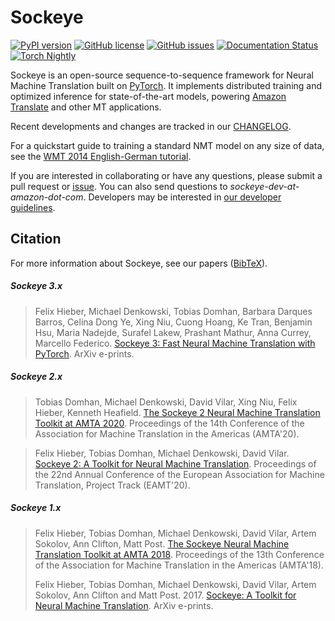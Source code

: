 # Sockeye

[![PyPI version](https://badge.fury.io/py/sockeye.svg)](https://badge.fury.io/py/sockeye)
[![GitHub license](https://img.shields.io/github/license/awslabs/sockeye.svg)](https://github.com/awslabs/sockeye/blob/main/LICENSE)
[![GitHub issues](https://img.shields.io/github/issues/awslabs/sockeye.svg)](https://github.com/awslabs/sockeye/issues)
[![Documentation Status](https://readthedocs.org/projects/sockeye/badge/?version=latest)](http://sockeye.readthedocs.io/en/latest/?badge=latest)
[![Torch Nightly](https://github.com/awslabs/sockeye/actions/workflows/torch_nightly.yml/badge.svg)](https://github.com/awslabs/sockeye/actions/workflows/torch_nightly.yml)


Sockeye is an open-source sequence-to-sequence framework for Neural Machine Translation built on [PyTorch](https://pytorch.org/).
It implements distributed training and optimized inference for state-of-the-art models, powering [Amazon Translate](https://aws.amazon.com/translate/)
and other MT applications.

Recent developments and changes are tracked in our [CHANGELOG](https://github.com/awslabs/sockeye/blob/main/CHANGELOG.md).

For a quickstart guide to training a standard NMT model on any size of data, see the [WMT 2014 English-German tutorial](https://awslabs.github.io/sockeye/tutorials/wmt_large.html).

If you are interested in collaborating or have any questions, please submit a pull request or [issue](https://github.com/awslabs/sockeye/issues/new).
You can also send questions to *sockeye-dev-at-amazon-dot-com*.
Developers may be interested in [our developer guidelines](development.md).

## Citation

For more information about Sockeye, see our papers ([BibTeX](sockeye.bib)).

##### Sockeye 3.x

> Felix Hieber, Michael Denkowski, Tobias Domhan, Barbara Darques Barros, Celina Dong Ye, Xing Niu, Cuong Hoang, Ke Tran, Benjamin Hsu, Maria Nadejde, Surafel Lakew, Prashant Mathur, Anna Currey, Marcello Federico.
> [Sockeye 3: Fast Neural Machine Translation with PyTorch](https://arxiv.org/abs/2207.05851). ArXiv e-prints.

##### Sockeye 2.x

> Tobias Domhan, Michael Denkowski, David Vilar, Xing Niu, Felix Hieber, Kenneth Heafield.
> [The Sockeye 2 Neural Machine Translation Toolkit at AMTA 2020](https://www.aclweb.org/anthology/2020.amta-research.10/). Proceedings of the 14th Conference of the Association for Machine Translation in the Americas (AMTA'20).

> Felix Hieber, Tobias Domhan, Michael Denkowski, David Vilar.
> [Sockeye 2: A Toolkit for Neural Machine Translation](https://www.amazon.science/publications/sockeye-2-a-toolkit-for-neural-machine-translation). Proceedings of the 22nd Annual Conference of the European Association for Machine Translation, Project Track (EAMT'20).

##### Sockeye 1.x

> Felix Hieber, Tobias Domhan, Michael Denkowski, David Vilar, Artem Sokolov, Ann Clifton, Matt Post.
> [The Sockeye Neural Machine Translation Toolkit at AMTA 2018](https://www.aclweb.org/anthology/W18-1820/). Proceedings of the 13th Conference of the Association for Machine Translation in the Americas  (AMTA'18).
>
> Felix Hieber, Tobias Domhan, Michael Denkowski, David Vilar, Artem Sokolov, Ann Clifton and Matt Post. 2017.
> [Sockeye: A Toolkit for Neural Machine Translation](https://arxiv.org/abs/1712.05690). ArXiv e-prints.



